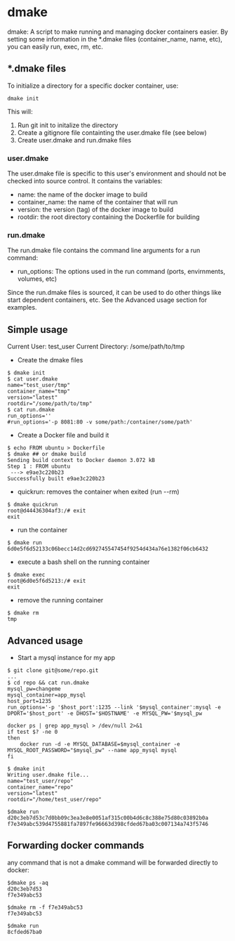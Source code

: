 # dmake

dmake: A script to make running and managing docker containers easier. By setting some information in the *.dmake files (container_name, name, etc), you can easily run, exec, rm, etc.
## *.dmake files
To initialize a directory for a specific docker container, use:
```
dmake init
```
This will:

1. Run git init to initalize the directory
1. Create a gitignore file containting the user.dmake file (see below)
1. Create user.dmake and run.dmake files

### user.dmake
The user.dmake file is specific to this user's environment and should not be checked into source control. It contains the variables:
* name: the name of the docker image to build
* container_name: the name of the container that will run
* version: the version (tag) of the docker image to build
* rootdir: the root directory containing the Dockerfile for building

### run.dmake
The run.dmake file contains the command line arguments for a run command:
* run_options: The options used in the run command (ports, envirnments, volumes, etc)

Since the run.dmake files is sourced, it can be used to do other things like start dependent containers, etc. See the Advanced usage section for examples.

## Simple usage
Current User: test_user
Current Directory: /some/path/to/tmp

* Create the dmake files
```
$ dmake init
$ cat user.dmake
name="test_user/tmp"
container_name="tmp"
version="latest"
rootdir="/some/path/to/tmp"
$ cat run.dmake
run_options=''
#run_options='-p 8081:80 -v some/path:/container/some/path'
```
* Create a Docker file and build it
```
$ echo FROM ubuntu > Dockerfile
$ dmake ## or dmake build
Sending build context to Docker daemon 3.072 kB
Step 1 : FROM ubuntu
 ---> e9ae3c220b23
Successfully built e9ae3c220b23
```
* quickrun: removes the container when exited (run --rm)
```
$ dmake quickrun
root@d44436304af3:/# exit
exit
```
* run the container
```
$ dmake run
6d0e5f6d52133c06becc14d2cd692745547454f9254d434a76e1382f06cb6432
```
* execute a bash shell on the running container
```
$ dmake exec
root@6d0e5f6d5213:/# exit
exit
```
* remove the running container
```
$ dmake rm
tmp
```

## Advanced usage
* Start a mysql instance for my app

```
$ git clone git@some/repo.git
...
$ cd repo && cat run.dmake
mysql_pw=changeme
mysql_container=app_mysql
host_port=1235
run_options='-p '$host_port':1235 --link '$mysql_container':mysql -e DPORT='$host_port' -e DHOST='$HOSTNAME' -e MYSQL_PW='$mysql_pw

docker ps | grep app_mysql > /dev/null 2>&1
if test $? -ne 0
then
    docker run -d -e MYSQL_DATABASE=$mysql_container -e MYSQL_ROOT_PASSWORD="$mysql_pw" --name app_mysql mysql
fi

$ dmake init
Writing user.dmake file...
name="test_user/repo"
container_name="repo"
version="latest"
rootdir="/home/test_user/repo"

$dmake run
d20c3eb7d53c7d0bb09c3ea3e8e0051af315c00b4d6c8c388e75d80c03892b0a
f7e349abc539d4755881fa7897fe96663d398cfded67ba03c007134a743f5746
```
## Forwarding docker commands
any command that is not a dmake command will be forwarded directly to docker:
```
$dmake ps -aq
d20c3eb7d53
f7e349abc53

$dmake rm -f f7e349abc53
f7e349abc53

$dmake run
8cfded67ba0
```
